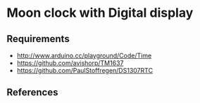 Moon clock with Digital display
===

## Requirements

 * http://www.arduino.cc/playground/Code/Time
 * https://github.com/avishorp/TM1637
 * https://github.com/PaulStoffregen/DS1307RTC


## References


